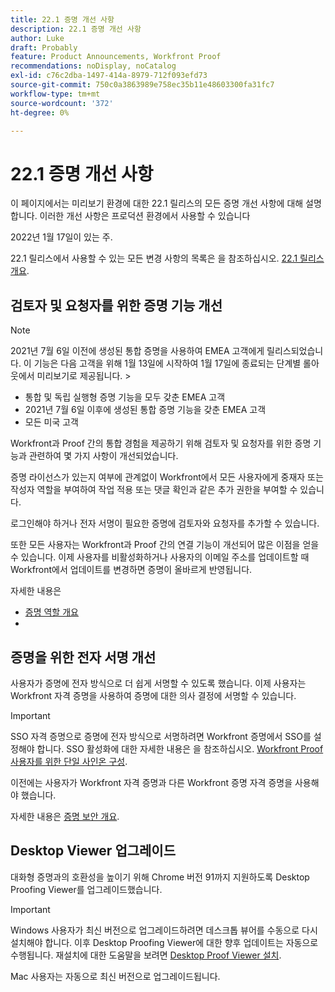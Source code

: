 ```yaml
---
title: 22.1 증명 개선 사항
description: 22.1 증명 개선 사항
author: Luke
draft: Probably
feature: Product Announcements, Workfront Proof
recommendations: noDisplay, noCatalog
exl-id: c76c2dba-1497-414a-8979-712f093efd73
source-git-commit: 750c0a3863989e758ec35b11e48603300fa31fc7
workflow-type: tm+mt
source-wordcount: '372'
ht-degree: 0%

---
```


# 22.1 증명 개선 사항

이 페이지에서는 미리보기 환경에 대한 22.1 릴리스의 모든 증명 개선 사항에 대해 설명합니다. 이러한 개선 사항은 프로덕션 환경에서 사용할 수 있습니다

<!--
<MadCap:conditionalText data-mc-conditions="QuicksilverOrClassic.Draft mode">
in January 2022
</MadCap:conditionalText>
-->

2022년 1월 17일이 있는 주.

22.1 릴리스에서 사용할 수 있는 모든 변경 사항의 목록은 을 참조하십시오. [22.1 릴리스 개요](../../../product-announcements/product-releases/22.1-release-activity/22-1-release-overview.md).

## 검토자 및 요청자를 위한 증명 기능 개선

>[!NOTE]
>
>2021년 7월 6일 이전에 생성된 통합 증명을 사용하여 EMEA 고객에게 릴리스되었습니다. 이 기능은 다음 고객을 위해 1월 13일에 시작하여 1월 17일에 종료되는 단계별 롤아웃에서 미리보기로 제공됩니다. >
>* 통합 및 독립 실행형 증명 기능을 모두 갖춘 EMEA 고객
>* 2021년 7월 6일 이후에 생성된 통합 증명 기능을 갖춘 EMEA 고객
>* 모든 미국 고객
>

Workfront과 Proof 간의 통합 경험을 제공하기 위해 검토자 및 요청자를 위한 증명 기능과 관련하여 몇 가지 사항이 개선되었습니다.

증명 라이선스가 있는지 여부에 관계없이 Workfront에서 모든 사용자에게 중재자 또는 작성자 역할을 부여하여 작업 적용 또는 댓글 확인과 같은 추가 권한을 부여할 수 있습니다.

로그인해야 하거나 전자 서명이 필요한 증명에 검토자와 요청자를 추가할 수 있습니다.

또한 모든 사용자는 Workfront과 Proof 간의 연결 기능이 개선되어 많은 이점을 얻을 수 있습니다. 이제 사용자를 비활성화하거나 사용자의 이메일 주소를 업데이트할 때 Workfront에서 업데이트를 변경하면 증명이 올바르게 반영됩니다.

자세한 내용은

* [증명 역할 개요](../../../review-and-approve-work/proofing/proofing-overview/proof-roles.md)
*  

## 증명을 위한 전자 서명 개선

사용자가 증명에 전자 방식으로 더 쉽게 서명할 수 있도록 했습니다. 이제 사용자는 Workfront 자격 증명을 사용하여 증명에 대한 의사 결정에 서명할 수 있습니다.

>[!IMPORTANT]
>
>SSO 자격 증명으로 증명에 전자 방식으로 서명하려면 Workfront 증명에서 SSO를 설정해야 합니다. SSO 활성화에 대한 자세한 내용은 을 참조하십시오. [Workfront Proof 사용자를 위한 단일 사인온 구성](../../../workfront-proof/wp-acct-admin/account-settings/configure-sso-for-wp-users.md).

이전에는 사용자가 Workfront 자격 증명과 다른 Workfront 증명 자격 증명을 사용해야 했습니다.

자세한 내용은 [증명 보안 개요](../../../review-and-approve-work/proofing/proofing-overview/proof-security-overview.md).

## Desktop Viewer 업그레이드

대화형 증명과의 호환성을 높이기 위해 Chrome 버전 91까지 지원하도록 Desktop Proofing Viewer를 업그레이드했습니다.

>[!IMPORTANT]
>
>Windows 사용자가 최신 버전으로 업그레이드하려면 데스크톱 뷰어를 수동으로 다시 설치해야 합니다. 이후 Desktop Proofing Viewer에 대한 향후 업데이트는 자동으로 수행됩니다. 재설치에 대한 도움말을 보려면 [Desktop Proof Viewer 설치](../../../review-and-approve-work/proofing/use-the-desktop-proofing-viewer/installing-desktop-proofing-viewer.md).

Mac 사용자는 자동으로 최신 버전으로 업그레이드됩니다.
